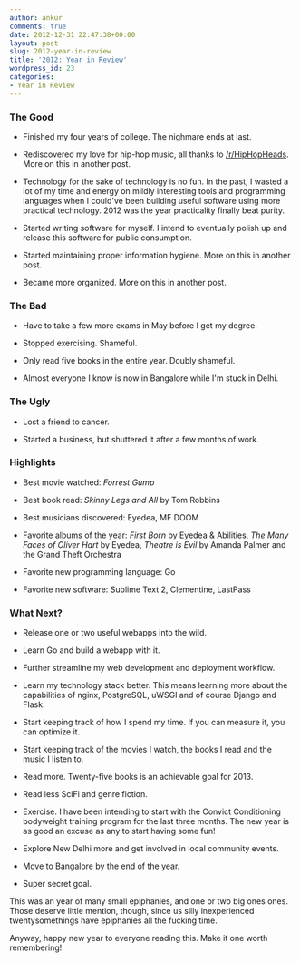 ```yaml
---
author: ankur
comments: true
date: 2012-12-31 22:47:38+00:00
layout: post
slug: 2012-year-in-review
title: '2012: Year in Review'
wordpress_id: 23
categories:
- Year in Review
---
```





### The Good





	
  * Finished my four years of college. The nighmare ends at last.

	
  * Rediscovered my love for hip-hop music, all thanks to [/r/HipHopHeads](http://reddit.com/r/hiphopheads). More on this in another post.

	
  * Technology for the sake of technology is no fun. In the past, I wasted a lot of my time and energy on mildly interesting tools and programming languages when I could've been building useful software using more practical technology. 2012 was the year practicality finally beat purity.

	
  * Started writing software for myself. I intend to eventually polish up and release this software for public consumption.

	
  * Started maintaining proper information hygiene. More on this in another post.

	
  * Became more organized. More on this in another post.




### The Bad





	
  * Have to take a few more exams in May before I get my degree.

	
  * Stopped exercising. Shameful.

	
  * Only read five books in the entire year. Doubly shameful.

	
  * Almost everyone I know is now in Bangalore while I'm stuck in Delhi.




### The Ugly





	
  * Lost a friend to cancer.

	
  * Started a business, but shuttered it after a few months of work.




### Highlights





	
  * Best movie watched: _Forrest Gump_

	
  * Best book read: _Skinny Legs and All_ by Tom Robbins

	
  * Best musicians discovered: Eyedea, MF DOOM

	
  * Favorite albums of the year: _First Born_ by Eyedea & Abilities, _The Many Faces of Oliver Hart_ by Eyedea, _Theatre is Evil_ by Amanda Palmer and the Grand Theft Orchestra

	
  * Favorite new programming language: Go

	
  * Favorite new software: Sublime Text 2, Clementine, LastPass




### What Next?





	
  * Release one or two useful webapps into the wild.

	
  * Learn Go and build a webapp with it.

	
  * Further streamline my web development and deployment workflow.

	
  * Learn my technology stack better. This means learning more about the capabilities of nginx, PostgreSQL, uWSGI and of course Django and Flask.

	
  * Start keeping track of how I spend my time. If you can measure it, you can optimize it.

	
  * Start keeping track of the movies I watch, the books I read and the music I listen to.

	
  * Read more. Twenty-five books is an achievable goal for 2013.

	
  * Read less SciFi and genre fiction.

	
  * Exercise. I have been intending to start with the Convict Conditioning bodyweight training program for the last three months. The new year is as good an excuse as any to start having some fun!

	
  * Explore New Delhi more and get involved in local community events.

	
  * Move to Bangalore by the end of the year.

	
  * Super secret goal.


This was an year of many small epiphanies, and one or two big ones ones. Those deserve little mention, though, since us silly inexperienced twentysomethings have epiphanies all the fucking time.

Anyway, happy new year to everyone reading this. Make it one worth remembering!


